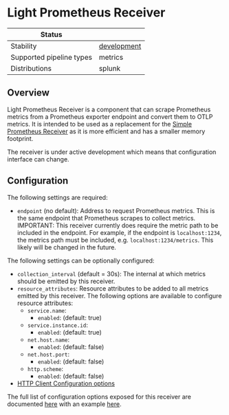 # Light Prometheus Receiver

| Status                   |               |
| ------------------------ |---------------|
| Stability                | [development] |
| Supported pipeline types | metrics       |
| Distributions            | splunk        |

[development]: https://github.com/open-telemetry/opentelemetry-collector#development

## Overview

Light Prometheus Receiver is a component that can scrape Prometheus metrics from a Prometheus exporter endpoint and
convert them to OTLP metrics. It is intended to be used as a replacement for the [Simple Prometheus 
Receiver](https://github.com/open-telemetry/opentelemetry-collector-contrib/tree/main/receiver/simpleprometheusreceiver)
as it is more efficient and has a smaller memory footprint.

The receiver is under active development which means that configuration interface can change.

## Configuration

The following settings are required:

- `endpoint` (no default): Address to request Prometheus metrics. This is the same endpoint that 
  Prometheus scrapes to collect metrics. IMPORTANT: This receiver currently does require the metric path to be included
  in the endpoint. For example, if the endpoint is `localhost:1234`, the metrics path must be included, e.g.
  `localhost:1234/metrics`. This likely will be changed in the future.

The following settings can be optionally configured:

- `collection_interval` (default = 30s): The internal at which metrics should be emitted by this receiver.
- `resource_attributes`: Resource attributes to be added to all metrics emitted by this receiver. The following options
  are available to configure resource attributes:
  - `service.name`:
    - `enabled`: (default: true)
  - `service.instance.id`:
    - `enabled`: (default: true)
  - `net.host.name`:
    - `enabled`: (default: false)
  - `net.host.port`:
    - `enabled`: (default: false)
  - `http.scheme`:
    - `enabled`: (default: false)
- [HTTP Client Configuration options](https://github.com/open-telemetry/opentelemetry-collector/tree/main/config/confighttp#client-configuration)

The full list of configuration options exposed for this receiver are documented [here](./config.go) with an example [here](./testdata/config.yaml).